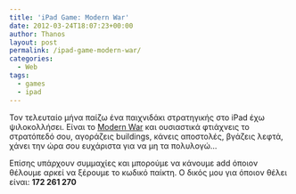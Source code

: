 ```yaml
---
title: 'iPad Game: Modern War'
date: 2012-03-24T18:07:23+00:00
author: Thanos
layout: post
permalink: /ipad-game-modern-war/
categories:
  - Web
tags:
  - games
  - ipad
---
```

Τον τελευταίο μήνα παίζω ένα παιχνιδάκι στρατηγικής στο iPad έχω ψιλοκολλήσει. Είναι το [Modern War](http://itunes.apple.com/us/app/modern-war/id468327549 "Modern War") και ουσιαστικά φτιάχνεις το στρατόπεδό σου, αγοράζεις buildings, κάνεις αποστολές, βγάζεις λεφτά, χάνει την ώρα σου ευχάριστα για να μη τα πολυλογώ&#8230;

Επίσης υπάρχουν συμμαχίες και μπορούμε να κάνουμε add όποιον θέλουμε αρκεί να ξέρουμε το κωδικό παίκτη. Ο δικός μου για όποιον θέλει είναι: **172 261 270**